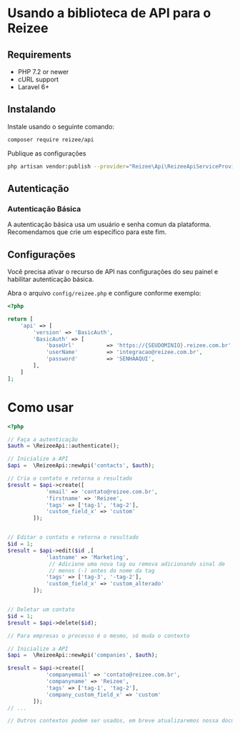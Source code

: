 # Usando a biblioteca de API para o Reizee

## Requirements

- PHP 7.2 or newer
- cURL support
- Laravel 6+

## Instalando

Instale usando o seguinte comando:

```bash
composer require reizee/api
```

Publique as configurações

```bash
php artisan vendor:publish --provider="Reizee\Api\ReizeeApiServiceProvider" --tag="config"
```

## Autenticação

### Autenticação Básica

A autenticação básica usa um usuário e senha comun da plataforma. Recomendamos que crie um específico para este fim.

## Configurações

Você precisa ativar o recurso de API nas configurações do seu painel e habilitar autenticação básica.

Abra o arquivo `config/reizee.php` e configure conforme exemplo:

```php
<?php

return [
    'api' => [
        'version' => 'BasicAuth',
        'BasicAuth' => [
            'baseUrl'          => 'https://{SEUDOMINIO}.reizee.com.br',
            'userName'         => 'integracao@reizee.com.br',
            'password'         => 'SENHAAQUI',
        ],
    ]
];

```

# Como usar

```php
<?php

// Faça a autenticação
$auth = \ReizeeApi::authenticate();

// Inicialize a API
$api =  \ReizeeApi::newApi('contacts', $auth);

// Cria o contato e retorna o resultado
$result = $api->create([
            'email' => 'contato@reizee.com.br',
            'firstname' => 'Reizee',
            'tags' => ['tag-1', 'tag-2'],
            'custom_field_x' => 'custom'
        ]);


// Editar o contato e retorna o resultado
$id = 1;
$result = $api->edit($id ,[
            'lastname' => 'Marketing',
             // Adicione uma nova tag ou remova adicionando sinal de
             // menos (-) antes do nome da tag
            'tags' => ['tag-3', '-tag-2'],
            'custom_field_x' => 'custom_alterado'
        ]);


// Deletar um contato
$id = 1;
$result = $api->delete($id);

// Para empresas o processo é o mesmo, só muda o contexto

// Inicialize a API
$api =  \ReizeeApi::newApi('companies', $auth);

$result = $api->create([
            'companyemail' => 'contato@reizee.com.br',
            'companyname' => 'Reizee',
            'tags' => ['tag-1', 'tag-2'],
            'company_custom_field_x' => 'custom'
        ]);
// ...

// Outros contextos podem ser usados, em breve atualizaremos nossa documentação
```



